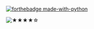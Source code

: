 [![forthebadge made-with-python](http://ForTheBadge.com/images/badges/made-with-python.svg)](https://www.python.org/)

![★★★★☆](https://badgen.net/badge/stars/%E2%98%85%E2%98%85%E2%98%85%E2%98%85%E2%98%86)

